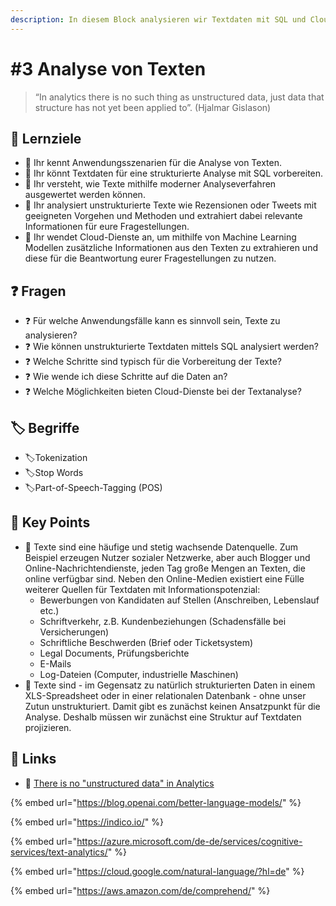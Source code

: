 ```yaml
---
description: In diesem Block analysieren wir Textdaten mit SQL und Cloud-Diensten für ML.
---
```


# \#3 Analyse von Texten

> “In analytics there is no such thing as unstructured data, just data that structure has not yet been applied to”. \(Hjalmar Gislason\)

## 🎯 Lernziele

* 🎯 Ihr kennt Anwendungsszenarien für die Analyse von Texten.
* 🎯 Ihr könnt Textdaten für eine strukturierte Analyse mit SQL vorbereiten.
* 🎯 Ihr versteht, wie Texte mithilfe moderner Analyseverfahren ausgewertet werden können.
* 🎯 Ihr analysiert unstrukturierte Texte wie Rezensionen oder Tweets mit geeigneten Vorgehen und Methoden und extrahiert dabei relevante Informationen für eure Fragestellungen.
* 🎯 Ihr wendet Cloud-Dienste an, um mithilfe von Machine Learning Modellen zusätzliche Informationen aus den Texten zu extrahieren und diese für die Beantwortung eurer Fragestellungen zu nutzen.

## ❓ **Fragen**

* ❓ Für welche Anwendungsfälle kann es sinnvoll sein, Texte zu analysieren?
* ❓ Wie können unstrukturierte Textdaten mittels SQL analysiert werden?
* ❓ Welche Schritte sind typisch für die Vorbereitung der Texte?
* ❓ Wie wende ich diese Schritte auf die Daten an?
* ❓ Welche Möglichkeiten bieten Cloud-Dienste bei der Textanalyse?

## 🏷 Begriffe

* 🏷Tokenization
* 🏷Stop Words
* 🏷Part-of-Speech-Tagging \(POS\)

## 🔑 Key Points

* 🔑 Texte sind eine häufige und stetig wachsende Datenquelle. Zum Beispiel erzeugen Nutzer sozialer Netzwerke, aber auch Blogger und Online-Nachrichtendienste, jeden Tag große Mengen an Texten, die online verfügbar sind. Neben den Online-Medien existiert eine Fülle weiterer Quellen für Textdaten mit Informationspotenzial: 
  * Bewerbungen von Kandidaten auf Stellen \(Anschreiben, Lebenslauf etc.\)
  * Schriftverkehr, z.B. Kundenbeziehungen \(Schadensfälle bei Versicherungen\)
  * Schriftliche Beschwerden \(Brief oder Ticketsystem\)
  * Legal Documents, Prüfungsberichte
  * E-Mails
  * Log-Dateien \(Computer, industrielle Maschinen\) 
* 🔑 Texte sind - im Gegensatz zu natürlich strukturierten Daten in einem XLS-Spreadsheet oder in einer relationalen Datenbank - ohne unser Zutun unstrukturiert. Damit gibt es zunächst keinen Ansatzpunkt für die Analyse. Deshalb müssen wir zunächst eine Struktur auf Textdaten projizieren.

## 🔗 Links

* 🔗 [There is no "unstructured data" in Analytics](https://medium.com/@hjalli/there-is-no-unstructured-data-in-analytics-8c5d06944b23)

{% embed url="https://blog.openai.com/better-language-models/" %}

{% embed url="https://indico.io/" %}

{% embed url="https://azure.microsoft.com/de-de/services/cognitive-services/text-analytics/" %}

{% embed url="https://cloud.google.com/natural-language/?hl=de" %}

{% embed url="https://aws.amazon.com/de/comprehend/" %}

